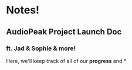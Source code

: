 # Notes!

## AudioPeak Project Launch Doc

### ft. Jad & Sophie & more!

Here, we'll keep track of all of our **progress** and *
<!--stackedit_data:
eyJoaXN0b3J5IjpbNzcwOTQ0NzI0XX0=
-->